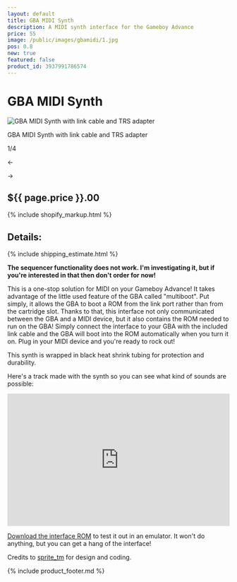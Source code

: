 ```yaml
---
layout: default
title: GBA MIDI Synth
description: A MIDI synth interface for the Gameboy Advance
price: 55
image: /public/images/gbamidi/1.jpg
pos: 0.8
new: true
featured: false
product_id: 3937991786574
---
```

# GBA MIDI Synth

<div class="gallery">
	<img src="{{ site.baseurl }}public/images/gbamidi/1.jpg" alt="GBA MIDI Synth with link cable and TRS adapter" id="gallery_image" onclick="cycle(1); return false;">
	<p id="gallery_subtitle">GBA MIDI Synth with link cable and TRS adapter</p>
	<p id="gallery_pos_text">1/4</p>
	<div id="gallery_nav">
		<p id="gallery_nav_left" onclick="cycle(0); return false;">←</p>
		<p id="gallery_nav_right" onclick="cycle(1); return false;">→</p>
	</div>
</div>

## ${{ page.price }}.00

{% include shopify_markup.html %}

## Details:

{% include shipping_estimate.html %}

**The sequencer functionality does not work. I'm investigating it, but if you're interested in that then don't order for now!**

This is a one-stop solution for MIDI on your Gameboy Advance! It takes advantage of the little used feature of the GBA called "multiboot". Put simply, it allows the GBA to boot a ROM from the link port rather than from the cartridge slot. Thanks to that, this interface not only communicated between the GBA and a MIDI device, but it also contains the ROM needed to run on the GBA! Simply connect the interface to your GBA with the included link cable and the GBA will boot into the ROM automatically when you turn it on. Plug in your MIDI device and you're ready to rock out!

This synth is wrapped in black heat shrink tubing for protection and durability.

Here's a track made with the synth so you can see what kind of sounds are possible:

<iframe width="100%" height="300" scrolling="no" frameborder="no" src="https://w.soundcloud.com/player/?url=https%3A//api.soundcloud.com/tracks/20616464&amp;color=%23ff5500&amp;auto_play=false&amp;hide_related=false&amp;show_comments=true&amp;show_user=true&amp;show_reposts=false&amp;show_teaser=true&amp;visual=true"></iframe>

[Download the interface ROM](/public/gbamidi_emulator.gba) to test it out in an emulator. It won't do anything, but you can get a hang of the interface!

Credits to [sprite_tm](http://spritesmods.com/) for design and coding.

{% include product_footer.md %}

<script src="{{ site.baseurl }}public/js/gbamidigallery.js"></script>
